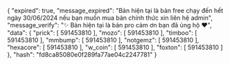 {
  "expired": true,
  "message_expired": "Bản hiện tại là bản free chạy đến hết ngày 30/06/2024 nếu bạn muốn mua bản chính thức xin liên hệ admin",
  "message_verify": "✨ Bản hiện tại là bản pro cảm ơn bạn đã ủng hộ ❤️",
  "data": {
    "prick": [
      591453810
    ],
    "mozo": [
      591453810
    ],
    "timboo": [
      591453810
    ],
    "mmbump": [
      591453810
    ],
    "notgemz": [
      591453810
    ],
    "hexacore": [
      591453810
    ],
    "w_coin": [
      591453810
    ],
    "foxton": [
      591453810
    ]
  },
  "hash": "fd8ca85080e0f289fa77ae04c2247781"
}
